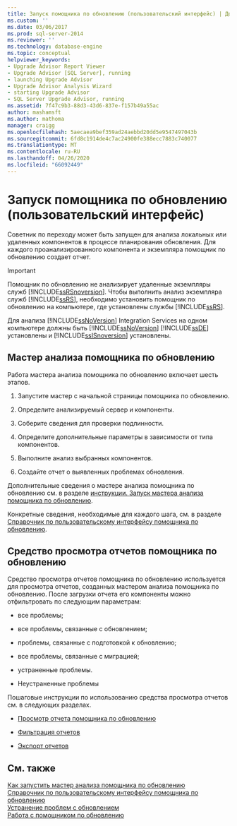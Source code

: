 ```yaml
---
title: Запуск помощника по обновлению (пользовательский интерфейс) | Документация Майкрософт
ms.custom: ''
ms.date: 03/06/2017
ms.prod: sql-server-2014
ms.reviewer: ''
ms.technology: database-engine
ms.topic: conceptual
helpviewer_keywords:
- Upgrade Advisor Report Viewer
- Upgrade Advisor [SQL Server], running
- launching Upgrade Advisor
- Upgrade Advisor Analysis Wizard
- starting Upgrade Advisor
- SQL Server Upgrade Advisor, running
ms.assetid: 7f47c9b3-88d3-43d6-837e-f157b49a55ac
author: mashamsft
ms.author: mathoma
manager: craigg
ms.openlocfilehash: 5aecaea9bef359ad24aebbd20dd5e9547497043b
ms.sourcegitcommit: 6fd8c1914de4c7ac24900fe388ecc7883c740077
ms.translationtype: MT
ms.contentlocale: ru-RU
ms.lasthandoff: 04/26/2020
ms.locfileid: "66092449"
---
```

# <a name="running-upgrade-advisor-user-interface"></a>Запуск помощника по обновлению (пользовательский интерфейс)
  Советник по переходу может быть запущен для анализа локальных или удаленных компонентов в процессе планирования обновления. Для каждого проанализированного компонента и экземпляра помощник по обновлению создает отчет.  
  
> [!IMPORTANT]  
>  Помощник по обновлению не анализирует удаленные экземпляры служб [!INCLUDE[ssRSnoversion](../../includes/ssrsnoversion-md.md)]. Чтобы выполнить анализ экземпляра служб [!INCLUDE[ssRS](../../includes/ssrs.md)], необходимо установить помощник по обновлению на компьютере, где установлены службы [!INCLUDE[ssRS](../../includes/ssrs.md)].  
>   
>  Для анализа [!INCLUDE[ssNoVersion](../../includes/ssnoversion-md.md)] Integration Services на одном компьютере должны быть [!INCLUDE[ssNoVersion](../../includes/ssnoversion-md.md)] [!INCLUDE[ssDE](../../includes/ssde-md.md)] установлены и [!INCLUDE[ssISnoversion](../../includes/ssisnoversion-md.md)] установлены.  
  
## <a name="running-the-upgrade-advisor-analysis-wizard"></a>Мастер анализа помощника по обновлению  
 Работа мастера анализа помощника по обновлению включает шесть этапов.  
  
1.  Запустите мастер с начальной страницы помощника по обновлению.  
  
2.  Определите анализируемый сервер и компоненты.  
  
3.  Соберите сведения для проверки подлинности.  
  
4.  Определите дополнительные параметры в зависимости от типа компонентов.  
  
5.  Выполните анализ выбранных компонентов.  
  
6.  Создайте отчет о выявленных проблемах обновления.  
  
 Дополнительные сведения о мастере анализа помощника по обновлению см. в разделе [инструкции. Запуск мастера анализа помощника по обновлению](../../../2014/sql-server/install/how-to-run-the-upgrade-advisor-analysis-wizard.md).  
  
 Конкретные сведения, необходимые для каждого шага, см. в разделе [Справочник по пользовательскому интерфейсу помощника по обновлению](../../../2014/sql-server/install/upgrade-advisor-user-interface-reference.md).  
  
## <a name="running-the-upgrade-advisor-report-viewer"></a>Средство просмотра отчетов помощника по обновлению  
 Средство просмотра отчетов помощника по обновлению используется для просмотра отчетов, созданных мастером анализа помощника по обновлению. После загрузки отчета его компоненты можно отфильтровать по следующим параметрам:  
  
-   все проблемы;  
  
-   все проблемы, связанные с обновлением;  
  
-   проблемы, связанные с подготовкой к обновлению;  
  
-   все проблемы, связанные с миграцией;  
  
-   устраненные проблемы.  
  
-   Неустраненные проблемы  
  
 Пошаговые инструкции по использованию средства просмотра отчетов см. в следующих разделах.  
  
-   [Просмотр отчета помощника по обновлению](../../../2014/sql-server/install/how-to-view-an-upgrade-advisor-report.md)  
  
-   [Фильтрация отчетов](../../../2014/sql-server/install/how-to-filter-reports.md)  
  
-   [Экспорт отчетов](../../../2014/sql-server/install/how-to-export-reports.md)  
  
## <a name="see-also"></a>См. также  
 [Как запустить мастер анализа помощника по обновлению](../../../2014/sql-server/install/how-to-run-the-upgrade-advisor-analysis-wizard.md)   
 [Справочник по пользовательскому интерфейсу помощника по обновлению](../../../2014/sql-server/install/upgrade-advisor-user-interface-reference.md)   
 [Устранение проблем с обновлением](../../../2014/sql-server/install/resolving-upgrade-issues.md)   
 [Работа с помощником по обновлению](../../../2014/sql-server/install/working-with-upgrade-advisor.md)  
  
  
